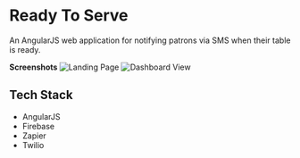 # Ready To Serve
An AngularJS web application for notifying patrons via SMS when their table is ready.

**Screenshots**
![Landing Page](http://i.imgur.com/LScEkxu.png "Landing Page")
![Dashboard View](http://i.imgur.com/DVoRQkA.png "Dashboard View")

## Tech Stack
- AngularJS
- Firebase
- Zapier
- Twilio
